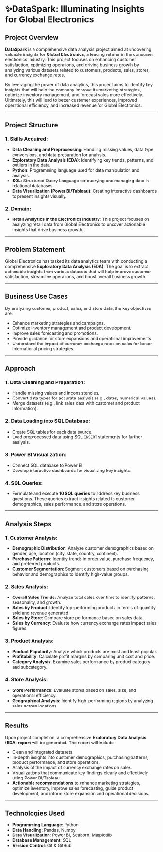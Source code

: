 # ✨DataSpark: Illuminating Insights for Global Electronics

## Project Overview

**DataSpark** is a comprehensive data analysis project aimed at uncovering valuable insights for **Global Electronics**, a leading retailer in the consumer electronics industry. This project focuses on enhancing customer satisfaction, optimizing operations, and driving business growth by analyzing various datasets related to customers, products, sales, stores, and currency exchange rates.

By leveraging the power of data analytics, this project aims to identify key insights that will help the company improve its marketing strategies, optimize inventory management, and forecast sales more effectively. Ultimately, this will lead to better customer experiences, improved operational efficiency, and increased revenue for Global Electronics.

---

## Project Structure

### 1. **Skills Acquired:**
   - **Data Cleaning and Preprocessing**: Handling missing values, data type conversions, and data preparation for analysis.
   - **Exploratory Data Analysis (EDA)**: Identifying key trends, patterns, and outliers in the data.
   - **Python**: Programming language used for data manipulation and analysis.
   - **SQL**: Structured Query Language for querying and managing data in relational databases.
   - **Data Visualization (Power BI/Tableau)**: Creating interactive dashboards to present insights visually.

### 2. **Domain:**
   - **Retail Analytics in the Electronics Industry**: This project focuses on analyzing retail data from Global Electronics to uncover actionable insights that drive business growth.

---

## Problem Statement

Global Electronics has tasked its data analytics team with conducting a comprehensive **Exploratory Data Analysis (EDA)**. The goal is to extract actionable insights from various datasets that will help improve customer satisfaction, streamline operations, and boost overall business growth.

---

## Business Use Cases

By analyzing customer, product, sales, and store data, the key objectives are:
   - Enhance marketing strategies and campaigns.
   - Optimize inventory management and product development.
   - Improve sales forecasting and promotions.
   - Provide guidance for store expansions and operational improvements.
   - Understand the impact of currency exchange rates on sales for better international pricing strategies.

---

## Approach

### 1. **Data Cleaning and Preparation:**
   - Handle missing values and inconsistencies.
   - Convert data types for accurate analysis (e.g., dates, numerical values).
   - Merge datasets (e.g., link sales data with customer and product information).
   
### 2. **Data Loading into SQL Database:**
   - Create SQL tables for each data source.
   - Load preprocessed data using SQL `INSERT` statements for further analysis.

### 3. **Power BI Visualization:**
   - Connect SQL database to Power BI.
   - Develop interactive dashboards for visualizing key insights.

### 4. **SQL Queries:**
   - Formulate and execute **10 SQL queries** to address key business questions. These queries extract insights related to customer demographics, sales performance, and store operations.

---

## Analysis Steps

### 1. **Customer Analysis:**
   - **Demographic Distribution**: Analyze customer demographics based on gender, age, location (city, state, country, continent).
   - **Purchase Patterns**: Identify trends in order value, purchase frequency, and preferred products.
   - **Customer Segmentation**: Segment customers based on purchasing behavior and demographics to identify high-value groups.

### 2. **Sales Analysis:**
   - **Overall Sales Trends**: Analyze total sales over time to identify patterns, seasonality, and growth.
   - **Sales by Product**: Identify top-performing products in terms of quantity sold and revenue generated.
   - **Sales by Store**: Compare store performance based on sales data.
   - **Sales by Currency**: Evaluate how currency exchange rates impact sales figures.

### 3. **Product Analysis:**
   - **Product Popularity**: Analyze which products are most and least popular.
   - **Profitability**: Calculate profit margins by comparing unit cost and price.
   - **Category Analysis**: Examine sales performance by product category and subcategory.

### 4. **Store Analysis:**
   - **Store Performance**: Evaluate stores based on sales, size, and operational efficiency.
   - **Geographical Analysis**: Identify high-performing regions by analyzing sales across locations.

---

## Results

Upon project completion, a comprehensive **Exploratory Data Analysis (EDA) report** will be generated. The report will include:

   - Clean and integrated datasets.
   - In-depth insights into customer demographics, purchasing patterns, product performance, and store operations.
   - Analysis of the impact of currency exchange rates on sales.
   - Visualizations that communicate key findings clearly and effectively using Power BI/Tableau.
   - **Actionable recommendations** to enhance marketing strategies, optimize inventory, improve sales forecasting, guide product development, and inform store expansion and operational decisions.

---

## Technologies Used

- **Programming Language**: Python
- **Data Handling**: Pandas, Numpy
- **Data Visualization**: Power BI, Seaborn, Matplotlib
- **Database Management**: SQL 
- **Version Control**: Git & GitHub
